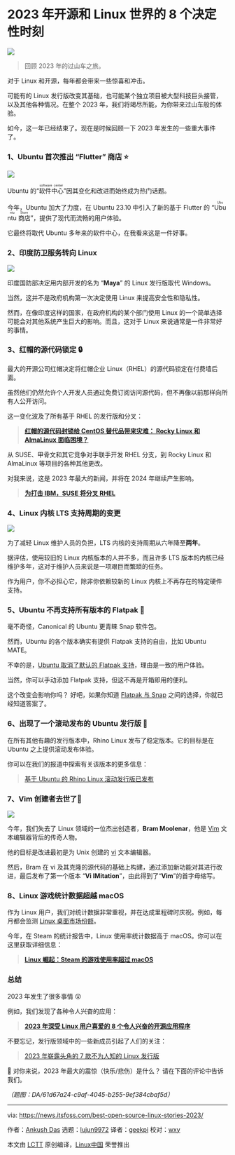 [#]: subject: "8 Defining Moments in the Open Source and Linux World: 2023 Edition"
[#]: via: "https://news.itsfoss.com/best-open-source-linux-stories-2023/"
[#]: author: "Ankush Das https://news.itsfoss.com/author/ankush/"
[#]: collector: "lujun9972/lctt-scripts-1700446145"
[#]: translator: "geekpi"
[#]: reviewer: "wxy"
[#]: publisher: "wxy"
[#]: url: "https://linux.cn/article-16535-1.html"

2023 年开源和 Linux 世界的 8 个决定性时刻
======

![][0]

> 回顾 2023 年的过山车之旅。

对于 Linux 和开源，每年都会带来一些惊喜和冲击。

可能有的 Linux 发行版改变其基础，也可能某个独立项目被大型科技巨头接管，以及其他各种情况。在整个 2023 年，我们将竭尽所能，为你带来过山车般的体验。

如今，这一年已经结束了。现在是时候回顾一下 2023 年发生的一些重大事件了。

### 1、Ubuntu 首次推出 “Flutter” 商店 ⭐

![][1]

Ubuntu 的“<ruby>软件中心<rt>software center</rt></ruby>”因其变化和改进而始终成为热门话题。

今年，Ubuntu 加大了力度，在 Ubuntu 23.10 中引入了新的基于 Flutter 的 “<ruby>Ubuntu 商店<rt>Ubuntu Store</rt></ruby>”，提供了现代而流畅的用户体验。

它最终将取代 Ubuntu 多年来的软件中心，在我看来这是一件好事。

### 2、印度防卫服务转向 Linux

![][2]

印度国防部决定用内部开发的名为 “**Maya**” 的 Linux 发行版取代 Windows。

当然，这并不是政府机构第一次决定使用 Linux 来提高安全性和隐私性。

然而，在像印度这样的国家，在政府机构的某个部门使用 Linux 的一个简单选择可能会对其他系统产生巨大的影响。而且，这对于 Linux 来说通常是一件非常好的事情。

### 3、红帽的源代码锁定 🔒

最大的开源公司红帽决定将红帽企业 Linux（RHEL）的源代码锁定在付费墙后面。

虽然他们仍然允许个人开发人员通过免费订阅访问源代码，但不再像以前那样向所有人公开访问。

这一变化波及了所有基于 RHEL 的发行版和分叉：

> **[红帽的源代码封锁给 CentOS 替代品带来灾难： Rocky Linux 和 AlmaLinux 面临困境？][2A]**

从 SUSE、甲骨文和其它竞争对手联手开发 RHEL 分支，到 Rocky Linux 和 AlmaLinux 等项目的各种其他更改。

对我来说，这是 2023 年最大的新闻，并将在 2024 年继续产生影响。

> **[为打击 IBM，SUSE 将分叉 RHEL][2B]**

### 4、Linux 内核 LTS 支持周期的变更

![][4]

为了减轻 Linux 维护人员的负担，LTS 内核的支持周期从六年降至**两年**。

据评估，使用较旧的 Linux 内核版本的人并不多，而且许多 LTS 版本的内核已经维护多年，这对于维护人员来说是一项艰巨而繁琐的任务。

作为用户，你不必担心它，除非你依赖较新的 Linux 内核上不再存在的特定硬件支持。

### 5、Ubuntu 不再支持所有版本的 Flatpak 🔨

毫不奇怪，Canonical 的 Ubuntu 更青睐 Snap 软件包。

然而，Ubuntu 的各个版本确实有提供 Flatpak 支持的自由，比如 Ubuntu MATE。

不幸的是，[Ubuntu 取消了默认的 Flatpak 支持][5]，理由是一致的用户体验。

当然，你可以手动添加 Flatpak 支持，但这不再是开箱即用的便利。

这个改变会影响你吗？ 好吧，如果你知道 [Flatpak 与 Snap][6] 之间的选择，你就已经知道答案了。

### 6、出现了一个滚动发布的 Ubuntu 发行版 🎲

在所有其他有趣的发行版本中，Rhino Linux 发布了稳定版本。它的目标是在 Ubuntu 之上提供滚动发布体验。

你可以在我们的报道中探索有关该版本的更多信息：

> [基于 Ubuntu 的 Rhino Linux 滚动发行版已发布][6A]

### 7、Vim 创建者去世了🥺

![][7]

今年，我们失去了 Linux 领域的一位杰出创造者，**Bram Moolenar**，他是 [Vim][8] 文本编辑器背后的传奇人物。

他的目标是改进最初是为 Unix 创建的 [vi][9] 文本编辑器。

然后，Bram 在 vi 及其克隆的源代码的基础上构建，通过添加新功能对其进行改进，最后发布了第一个版本 “**Vi IMitation**”，由此得到了“**Vim**”的首字母缩写。

### 8、Linux 游戏统计数据超越 macOS

作为 Linux 用户，我们对统计数据非常重视，并在达成里程碑时庆祝。例如，每月都会监测 [Linux 桌面市场份额][10]。

今年，在 Steam 的统计报告中，Linux 使用率统计数据高于 macOS。你可以在这里获取详细信息：

> **[Linux 崛起：Steam 的游戏使用率超过 macOS][10A]**

### 总结

2023 年发生了很多事情 😲

例如，我们发现了各种令人兴奋的应用：

> **[2023 年深受 Linux 用户喜爱的 8 个令人兴奋的开源应用程序][10B]**

不要忘记，发行版领域中的一些新成员引起了人们的关注：

> [2023 年崭露头角的 7 款不为人知的 Linux 发行版][10C]

💬 对你来说，2023 年最大的震惊（快乐/悲伤）是什么？ 请在下面的评论中告诉我们。

*（题图：DA/61d67a24-c9af-4045-b255-9ef384cbaf5d）*

--------------------------------------------------------------------------------

via: https://news.itsfoss.com/best-open-source-linux-stories-2023/

作者：[Ankush Das][a]
选题：[lujun9972][b]
译者：[geekpi](https://github.com/geekpi)
校对：[wxy](https://github.com/wxy)

本文由 [LCTT](https://github.com/LCTT/TranslateProject) 原创编译，[Linux中国](https://linux.cn/) 荣誉推出

[a]: https://news.itsfoss.com/author/ankush/
[b]: https://github.com/lujun9972
[1]: https://news.itsfoss.com/content/images/2023/08/2.jpg
[2]: https://news.itsfoss.com/content/images/size/w1304/2023/08/indian-govt-switched-to-linux.png
[2A]: https://news.itsfoss.com/red-hat-restricts-source-code/
[2B]: https://news.itsfoss.com/suse-rhel-fork/
[3]: https://news.itsfoss.com/content/images/size/w256h256/2022/08/android-chrome-192x192.png
[4]: https://news.itsfoss.com/content/images/size/w1304/2023/09/big-change-lts-kernel.png
[5]: https://news.itsfoss.com/ubuntu-flavor-drops-flatpak/
[6]: https://itsfoss.com/flatpak-vs-snap/
[6A]: https://linux.cn/article-16110-1.html
[7]: https://news.itsfoss.com/content/images/2023/08/Bram_Moolenar.jpg
[8]: https://www.vim.org/
[9]: https://en.wikipedia.org/wiki/Vi
[10]: https://itsfoss.com/linux-market-share/
[10A]: https://news.itsfoss.com/linux-steam-macos/
[10B]: https://news.itsfoss.com/exciting-apps-2023/
[10C]: https://linux.cn/article-16532-1.html
[0]: https://img.linux.net.cn/data/attachment/album/202401/05/162812w2d1sk1jink91rki.jpg